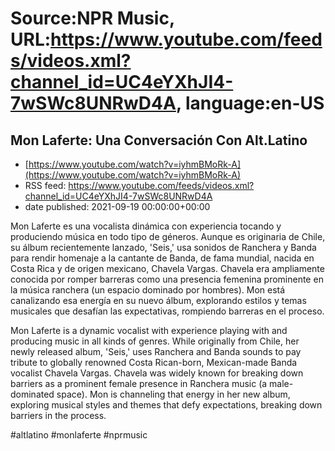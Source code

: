 # Source:NPR Music, URL:https://www.youtube.com/feeds/videos.xml?channel_id=UC4eYXhJI4-7wSWc8UNRwD4A, language:en-US

## Mon Laferte: Una Conversación Con Alt.Latino
 - [https://www.youtube.com/watch?v=iyhmBMoRk-A](https://www.youtube.com/watch?v=iyhmBMoRk-A)
 - RSS feed: https://www.youtube.com/feeds/videos.xml?channel_id=UC4eYXhJI4-7wSWc8UNRwD4A
 - date published: 2021-09-19 00:00:00+00:00

Mon Laferte es una vocalista dinámica con experiencia tocando y produciendo música en todo tipo de géneros. Aunque es originaria de Chile, su álbum recientemente lanzado, 'Seis,' usa sonidos de Ranchera y Banda para rendir homenaje a la cantante de Banda, de fama mundial, nacida en Costa Rica y de origen mexicano, Chavela Vargas. Chavela era ampliamente conocida por romper barreras como una presencia femenina prominente en la música ranchera (un espacio dominado por hombres). Mon está canalizando esa energía en su nuevo álbum, explorando estilos y temas musicales que desafían las expectativas, rompiendo barreras en el proceso.

Mon Laferte is a dynamic vocalist with experience playing with and producing music in all kinds of genres. While originally from Chile, her newly released album, 'Seis,' uses Ranchera and Banda sounds to pay tribute to globally renowned Costa Rican-born, Mexican-made Banda vocalist Chavela Vargas. Chavela was widely known for breaking down barriers as a prominent female presence in Ranchera music (a male-dominated space). Mon is channeling that energy in her new album, exploring musical styles and themes that defy expectations, breaking down barriers in the process.

#altlatino #monlaferte #nprmusic

